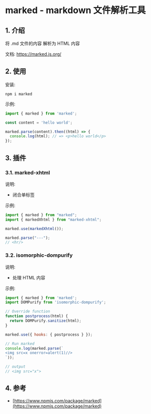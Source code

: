 <!--#region
@author 吴钦飞
@email wuqinfei@qq.com
@create date 2025-05-15 18:44:11
@modify date 2025-05-30 18:15:41
@desc [description]
#endregion-->

# marked - markdown 文件解析工具

## 1. 介绍

将 .md 文件的内容 解析为 HTML 内容

文档: https://marked.js.org/

## 2. 使用

安装:

```shell
npm i marked
```

示例:

```js
import { marked } from 'marked';

const content = 'hello world';

marked.parse(content).then((html) => {
  console.log(html); // => <p>hello world</p>
});
```

## 3. 插件

### 3.1. marked-xhtml

说明:

* 闭合单标签

示例:

```js
import { marked } from "marked";
import { markedXhtml } from "marked-xhtml";

marked.use(markedXhtml());

marked.parse("---");
// <hr/>
```

### 3.2. isomorphic-dompurify

说明:

* 处理 HTML 内容

示例:

```js
import { marked } from 'marked';
import DOMPurify from 'isomorphic-dompurify';

// Override function
function postprocess(html) {
  return DOMPurify.sanitize(html);
}

marked.use({ hooks: { postprocess } });

// Run marked
console.log(marked.parse(`
<img src=x onerror=alert(1)//>
`));

// output
// <img src="x">
```

## 4. 参考

* [https://www.npmjs.com/package/marked](https://www.npmjs.com/package/marked)